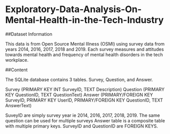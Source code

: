 # Exploratory-Data-Analysis-On-Mental-Health-in-the-Tech-Industry


##Dataset Information

This data is from Open Source Mental Illness (OSMI) using survey data from years 2014, 2016, 2017, 2018 and 2019. Each survey measures and attitudes towards mental health and frequency of mental health disorders in the tech workplace. 


##Content

The SQLite database contains 3 tables. Survey, Question, and Answer.

Survey (PRIMARY KEY INT SurveyID, TEXT Description)
Question (PRIMARY KEY QuestionID, TEXT QuestionText)
Answer (PRIMARY/FOREIGN KEY SurveyID, PRIMARY KEY UserID, PRIMARY/FOREIGN KEY QuestionID, TEXT AnswerText)

SuveyID are simply survey year ie 2014, 2016, 2017, 2018, 2019.
The same question can be used for multiple surveys
Answer table is a composite table with multiple primary keys. SurveyID and QuestionID are FOREIGN KEYS.
